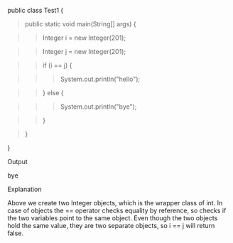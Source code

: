 public class Test1 {

>public static void main(String\[\] args) {

>>Integer i = new Integer(201);

>>Integer j = new Integer(201);

>>if (i == j) {

>>>System.out.println(\"hello\");

>>} else {

>>>System.out.println(\"bye\");

>>}

>}

}

Output

bye

Explanation

Above we create two Integer objects, which is the wrapper class of int.
In case of objects the == operator checks equality by reference, so
checks if the two variables point to the same object. Even though the
two objects hold the same value, they are two separate objects, so i ==
j will return false.